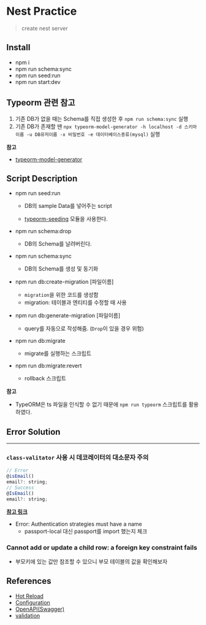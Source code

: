 # Nest Practice

> create nest server

## Install

- npm i
- npm run schema:sync
- npm run seed:run
- npm run start:dev

## Typeorm 관련 참고

1. 기존 DB가 없을 때는 Schema를 직접 생성한 후 `npm run schema:sync` 실행
2. 기존 DB가 존재할 땐 `npx typeorm-model-generator -h localhost -d 스키마이름 -u DB유저이름 -x 비밀번호 -e 데이터베이스종류(mysql)` 실행

**참고**

- [typeorm-model-generator](https://www.npmjs.com/package/typeorm-model-generator)

## Script Description

- npm run seed:run

  - DB의 sample Data를 넣어주는 script

  - [typeorm-seeding](https://github.com/w3tecch/typeorm-seeding) 모듈을 사용한다.

- npm run schema:drop

  - DB의 Schema를 날려버린다.

- npm run schema:sync

  - DB의 Schema를 생성 및 동기화

- npm run db:create-migration [파일이름]

  - `migration`을 위한 코드를 생성함
  - migration: 테이블과 엔티티를 수정할 때 사용

- npm run db:generate-migration [파일이름]

  - query를 자동으로 작성해줌. (`Drop`이 있을 경우 위험)

- npm run db:migrate

  - migrate를 실행하는 스크립트

- npm run db:migrate:revert

  - rollback 스크립트

**참고**

- TypeORM은 ts 파일을 인식할 수 없기 때문에 `npm run typeorm` 스크립트를 활용하였다.

## Error Solution

---

### `class-valitator` 사용 시 데코레이터의 대소문자 주의

```js
// Error
@isEmail()
email?: string;
// Success
@IsEmail()
email?: string;
```

**[참고 링크](https://stackoverflow.com/questions/67045344/unable-to-resolve-signature-of-property-decorator-when-called-as-an-expression)**

- Error: Authentication strategies must have a name
  - passport-local 대신 passport를 import 했는지 체크

### Cannot add or update a child row: a foreign key constraint fails

- 부모키에 있는 값만 참조할 수 있으니 부모 테이블의 값을 확인해보자

## References

- [Hot Reload](https://docs.nestjs.com/recipes/hot-reload#hot-reload)
- [Configuration](https://docs.nestjs.com/techniques/configuration#getting-started)
- [OpenAPI(Swagger)](https://docs.nestjs.com/openapi/introduction)
- [validation](https://docs.nestjs.com/techniques/validation#transform-payload-objects)
